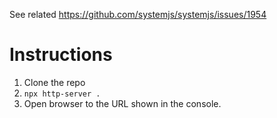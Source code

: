 See related https://github.com/systemjs/systemjs/issues/1954

# Instructions
1. Clone the repo
2. `npx http-server .`
3. Open browser to the URL shown in the console.